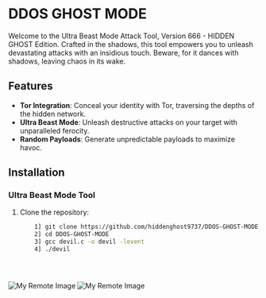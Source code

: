 # DDOS GHOST MODE

Welcome to the Ultra Beast Mode Attack Tool, Version 666 - HIDDEN GHOST Edition. Crafted in the shadows, this tool empowers you to unleash devastating attacks with an insidious touch. Beware, for it dances with shadows, leaving chaos in its wake.

## Features

- **Tor Integration**: Conceal your identity with Tor, traversing the depths of the hidden network.
- **Ultra Beast Mode**: Unleash destructive attacks on your target with unparalleled ferocity.
- **Random Payloads**: Generate unpredictable payloads to maximize havoc.

## Installation

### Ultra Beast Mode Tool

1. Clone the repository:

   ```bash
       1] git clone https://github.com/hiddenghost9737/DDOS-GHOST-MODE.git
       2] cd DDOS-GHOST-MODE
       3] gcc devil.c -o devil -levent
       4] ./devil


    
![My Remote Image](https://i.postimg.cc/kXwzyZwP/Screenshot-20231231-180047.jpg)
![My Remote Image](https://i.postimg.cc/d1BpSxvC/Screenshot-20231231-180749.jpg)
